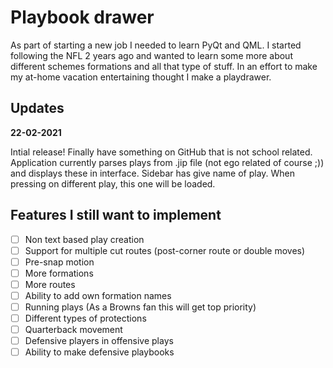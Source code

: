 # Playbook drawer

As part of starting a new job I needed to learn PyQt and QML. I started following the NFL 2 years ago and wanted to learn some more about different schemes formations and all that type of stuff. In an effort to make my at-home vacation entertaining thought I make a playdrawer.

## Updates

**22-02-2021**

Intial release! Finally have something on GitHub that is not school related. Application currently parses plays from .jip file (not ego related of course ;)) and displays these in interface. Sidebar has give name of play. When pressing on different play, this one will be loaded.

## **Features I still want to implement**

* [ ] Non text based play creation
* [ ] Support for multiple cut routes (post-corner route or double moves)
* [ ] Pre-snap motion
* [ ] More formations
* [ ] More routes
* [ ] Ability to add own formation names
* [ ] Running plays (As a Browns fan this will get top priority)
* [ ] Different types of protections
* [ ] Quarterback movement
* [ ] Defensive players in offensive plays
* [ ] Ability to make defensive playbooks
